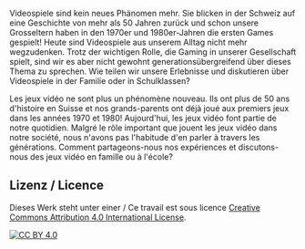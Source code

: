 Videospiele sind kein neues Phänomen mehr. Sie blicken in der Schweiz auf eine Geschichte von mehr als 50 Jahren zurück und schon unsere Grosseltern haben in den 1970er und 1980er-Jahren die ersten Games gespielt! Heute sind Videospiele aus unserem Alltag nicht mehr wegzudenken. Trotz der wichtigen Rolle, die Gaming in unserer Gesellschaft spielt, sind wir es aber nicht gewohnt generationsübergreifend über dieses Thema zu sprechen. Wie teilen wir unsere Erlebnisse und diskutieren über Videospiele in der Familie oder in Schulklassen?

Les jeux vidéo ne sont plus un phénomène nouveau. Ils ont plus de 50 ans d'histoire en Suisse et nos grands-parents ont déjà joué aux premiers jeux dans les années 1970 et 1980! Aujourd'hui, les jeux vidéo font partie de notre quotidien. Malgré le rôle important que jouent les jeux vidéo dans notre société, nous n'avons pas l'habitude d'en parler à travers les générations. Comment partageons-nous nos expériences et discutons-nous des jeux vidéo en famille ou à l'école?

## Lizenz / Licence
Dieses Werk steht unter einer / Ce travail est sous licence 
[Creative Commons Attribution 4.0 International License][cc-by].

[![CC BY 4.0][cc-by-image]][cc-by]

[cc-by]: http://creativecommons.org/licenses/by/4.0/
[cc-by-image]: https://i.creativecommons.org/l/by/4.0/88x31.png
